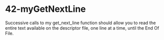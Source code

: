 # 42-myGetNextLine

Successive calls to my get_next_line function should allow you to read the entire text available on the descriptor file, one line at a time, until the End Of File.
